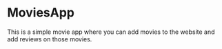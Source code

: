 # MoviesApp
This is a simple movie app where you can add movies to the website and add reviews on those movies.

